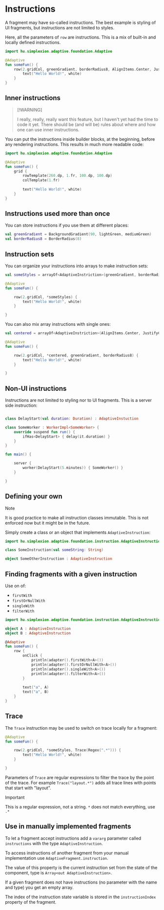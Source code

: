 # Instructions

A fragment may have so-called instructions. The best example is styling of UI fragments, but
instructions are not limited to styles.

Here, all the parameters of `row` are instructions. This is a mix of built-in and locally
defined instructions.

```kotlin
import hu.simplexion.adaptive.foundation.Adaptive

@Adaptive
fun someFun() {
    row(2.gridCol, greenGradient, borderRadius8, AlignItems.Center, JustifyContent.Center) {
        text("Hello World!", white)
    }
}
```

## Inner instructions

>
> [!WARNING]
>
> I really, really, really want this feature, but I haven't yet had the time to code it yet.
> There should be (and will be) rules about where and how one can use inner instructions.
>

You can put the instructions inside builder blocks, at the beginning, before any rendering instructions.
This results in much more readable code:

```kotlin
import hu.simplexion.adaptive.foundation.Adaptive

@Adaptive
fun someFun() {
    grid {
        rowTemplate(260.dp, 1.fr, 100.dp, 100.dp)
        colTemplate(1.fr)
        
        text("Hello World!", white)
    }
}
```

## Instructions used more than once

You can store instructions if you use them at different places:

```kotlin
val greenGradient = BackgroundGradient(90, lightGreen, mediumGreen)
val borderRadius8 = BorderRadius(8)
```

## Instruction sets

You can organize your instructions into arrays to make instruction sets:

```kotlin
val someStyles = arrayOf<AdaptiveInstriction>(greenGradient, borderRadius8, AlignItems.Center, JustifyContent.Center)

@Adaptive
fun someFun() {

    row(2.gridCol, *someStyles) {
        text("Hello World!", white)
    }

}
```

You can also mix array instructions with single ones:

```kotlin
val centered = arrayOf<AdaptiveInstriction>(AlignItems.Center, JustifyContent.Center)

@Adaptive
fun someFun() {

    row(2.gridCol, *centered, greenGradient, borderRadius8) {
        text("Hello World!", white)
    }

}
```

## Non-UI instructions

Instructions are not limited to styling nor to UI fragments. This is a server side
instruction:

```kotlin

class DelayStart(val duration: Duration) : AdaptiveInstuction

class SomeWorker : WorkerImpl<SomeWorker> {
    override suspend fun run() {
        ifHas<DelayStart> { delay(it.duration) }
    }
}

fun main() {

    server {
        worker(DelayStart(5.minutes)) { SomeWorker() }
    }

}
```

## Defining your own

> [!NOTE]
>
> It is good practice to make all instruction classes immutable. This is not enforced now
> but it might be in the future.
>

Simply create a class or an object that implements `AdaptiveInstruction`:

```kotlin
import hu.simplexion.adaptive.foundation.instruction.AdaptiveInstruction

class SomeInstruction(val someString: String)

object SomeOtherInstruction : AdaptiveInstruction
```

## Finding fragments with a given instruction

Use on of:

- `firstWith`
- `firstOrNullWith`
- `singleWith`
- `filterWith`

```kotlin
import hu.simplexion.adaptive.foundation.instruction.AdaptiveInstruction

object A : AdaptiveInstruction
object B : AdaptiveInstruction

@Adaptive
fun someFun() {
    row {
        onClick { 
            println(adapter().firstWith<A>())
            println(adapter().firstOrNullWith<A>())
            println(adapter().singleWith<A>())
            println(adapter().filterWith<A>())
        }
        
        text("a", A)
        text("a", B)
    }
}
```

## Trace

The `Trace` instruction may be used to switch on trace locally for a fragment:

```kotlin
@Adaptive
fun someFun() {

    row(2.gridCol, *someStyles, Trace(Regex(".*"))) {
        text("Hello World!", white)
    }

}
```

Parameters of `Trace` are regular expressions to filter the trace by the point of the trace. 
For example `Trace("layout.*")` adds all trace lines with points that start with "layout".

> [!IMPORTANT]
>
> This is a regular expression, not a string. `*` does not match everything, use `.*`
>

## Use in manually implemented fragments

To let a fragment accept instructions add a `vararg` parameter called `instructions` with
the type `AdaptiveInstruction`.

To access instructions of another fragment from your manual implementation
use `AdaptiveFragment.instruction`.

The value of this property is the current instruction set from the state 
of the component, type is `Array<out AdaptiveInstruction>`.

If a given fragment does not have instructions (no parameter with the name
and type) you get an empty array.

The index of the instruction state variable is stored in the `instructionIndex`
property of the fragment.